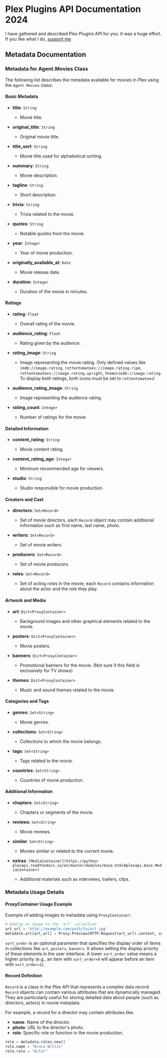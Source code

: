 # Plex Plugins API Documentation 2024

I have gathered and described Plex Plugins API for you. It was a huge effort. If you like what I do, [support me](https://buymeacoffee.com/dejniel)

## Metadata Documentation
### Metadata for Agent.Movies Class

The following list describes the metadata available for movies in Plex using the `Agent.Movies` class:

#### Basic Metadata

- **title**: `String`
  - Movie title.

- **original_title**: `String`
  - Original movie title.

- **title_sort**: `String`
  - Movie title used for alphabetical sorting.

- **summary**: `String`
  - Movie description.

- **tagline**: `String`
  - Short description.

- **trivia**: `String`
  - Trivia related to the movie.

- **quotes**: `String`
  - Notable quotes from the movie.

- **year**: `Integer`
  - Year of movie production.

- **originally_available_at**: `Date`
  - Movie release date.

- **duration**: `Integer`
  - Duration of the movie in minutes.

#### Ratings

- **rating**: `Float`
  - Overall rating of the movie.

- **audience_rating**: `Float`
  - Rating given by the audience.

- **rating_image**: `String`
  - Image representing the movie rating. Only defined values like `imdb://image.rating`, `rottentomatoes://image.rating.ripe`, `rottentomatoes://image.rating.upright`, `themoviedb://image.rating`. To display both ratings, both icons must be set to `rottentomatoes`!

- **audience_rating_image**: `String`
  - Image representing the audience rating.

- **rating_count**: `Integer`
  - Number of ratings for the movie.

#### Detailed Information

- **content_rating**: `String`
  - Movie content rating.

- **content_rating_age**: `Integer`
  - Minimum recommended age for viewers.

- **studio**: `String`
  - Studio responsible for movie production.

#### Creators and Cast

- **directors**: `Set<Record>`
  - Set of movie directors, each `Record` object may contain additional information such as first name, last name, photo.

- **writers**: `Set<Record>`
  - Set of movie writers.

- **producers**: `Set<Record>`
  - Set of movie producers.

- **roles**: `Set<Record>`
  - Set of acting roles in the movie, each `Record` contains information about the actor and the role they play.

#### Artwork and Media

- **art**: `Dict<ProxyContainer>`
  - Background images and other graphical elements related to the movie.

- **posters**: `Dict<ProxyContainer>`
  - Movie posters.

- **banners**: `Dict<ProxyContainer>`
  - Promotional banners for the movie. (Not sure if this field is exclusively for TV shows)

- **themes**: `Dict<ProxyContainer>`
  - Music and sound themes related to the movie.

#### Categories and Tags

- **genres**: `Set<String>`
  - Movie genres.

- **collections**: `Set<String>`
  - Collections to which the movie belongs.

- **tags**: `Set<String>`
  - Tags related to the movie.

- **countries**: `Set<String>`
  - Countries of movie production.

#### Additional Information

- **chapters**: `Set<String>`
  - Chapters or segments of the movie.

- **reviews**: `Set<String>`
  - Movie reviews.

- **similar**: `Set<String>`
  - Movies similar or related to the current movie.

- **extras**: `[MediaContainer](https://python-plexapi.readthedocs.io/en/master/modules/base.html#plexapi.base.MediaContainer)`
  - Additional materials such as interviews, trailers, clips.

### Metadata Usage Details

#### ProxyContainer Usage Example

Example of adding images to metadata using `ProxyContainer`:

```python
# Adding an image to the 'art' collection
art_url = 'http://example.com/path/to/art.jpg'
metadata.art[art_url] = Proxy.Preview(HTTP.Request(art_url).content, sort_order=1)
```

`sort_order` is an optional parameter that specifies the display order of items in collections like `art`, `posters`, `banners`. It allows setting the display priority of these elements in the user interface. A lower `sort_order` value means a higher priority (e.g., an item with `sort_order=0` will appear before an item with `sort_order=1`).

#### Record Definition

`Record` is a class in the Plex API that represents a complex data record. `Record` objects can contain various attributes that are dynamically managed. They are particularly useful for storing detailed data about people (such as directors, actors) in movie metadata.

For example, a record for a director may contain attributes like:
- **name**: Name of the director.
- **photo**: URL to the director's photo.
- **role**: Specific role or function in the movie production.

```python
role = metadata.roles.new()
role.name = "Bruce Willis"
role.role = "Actor"
```

